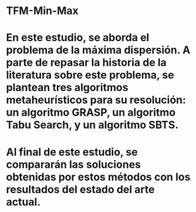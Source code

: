 # TFM-Min-Max

# En este estudio, se aborda el problema de la máxima dispersión. A parte de repasar la historia de la literatura sobre este problema, se plantean tres algoritmos metaheurísticos para su resolución: un algoritmo GRASP, un algoritmo Tabu Search, y un algoritmo SBTS.

# Al final de este estudio, se compararán las soluciones obtenidas por estos métodos con los resultados del estado del arte actual.
